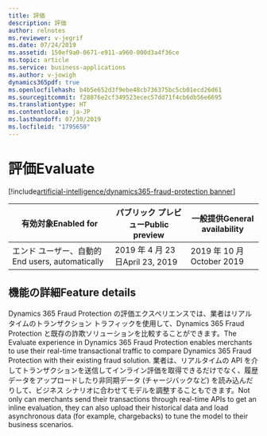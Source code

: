 ```yaml
---
title: 評価
description: 評価
author: relnotes
ms.reviewer: v-jegrif
ms.date: 07/24/2019
ms.assetid: 150ef9a0-0671-e911-a960-000d3a4f36ce
ms.topic: article
ms.service: business-applications
ms.author: v-jowigh
dynamics365pdf: true
ms.openlocfilehash: b4b5e652d3f9ebe48cb736375bc5cb01ecd26d61
ms.sourcegitcommit: f28876e2cf349523ecec57dd71f4cb6db56e6695
ms.translationtype: HT
ms.contentlocale: ja-JP
ms.lasthandoff: 07/30/2019
ms.locfileid: "1795650"
---
```

# <a name="evaluate"></a><span data-ttu-id="91141-103">評価</span><span class="sxs-lookup"><span data-stu-id="91141-103">Evaluate</span></span>
[!include[artificial-intelligence/dynamics365-fraud-protection banner](../includes/artificial-intelligence/dynamics365-fraud-protection.md)]

| <span data-ttu-id="91141-104">有効対象</span><span class="sxs-lookup"><span data-stu-id="91141-104">Enabled for</span></span>    |  <span data-ttu-id="91141-105">パブリック プレビュー</span><span class="sxs-lookup"><span data-stu-id="91141-105">Public preview</span></span> | <span data-ttu-id="91141-106">一般提供</span><span class="sxs-lookup"><span data-stu-id="91141-106">General availability</span></span> | 
| ---------- | ---------- |---------- |
|<span data-ttu-id="91141-107">エンド ユーザー、自動的</span><span class="sxs-lookup"><span data-stu-id="91141-107">End users, automatically</span></span>|<span data-ttu-id="91141-108">2019 年 4 月 23 日</span><span class="sxs-lookup"><span data-stu-id="91141-108">April 23, 2019</span></span>| <span data-ttu-id="91141-109">2019 年 10 月</span><span class="sxs-lookup"><span data-stu-id="91141-109">October 2019</span></span>|






## <a name="feature-details"></a><span data-ttu-id="91141-110">機能の詳細</span><span class="sxs-lookup"><span data-stu-id="91141-110">Feature details</span></span>
<!--feature detail start -->
<span data-ttu-id="91141-111">Dynamics 365 Fraud Protection の評価エクスペリエンスでは、業者はリアルタイムのトランザクション トラフィックを使用して、Dynamics 365 Fraud Protection と既存の詐欺ソリューションを比較することができます。</span><span class="sxs-lookup"><span data-stu-id="91141-111">The Evaluate experience in Dynamics 365 Fraud Protection enables merchants to use their real-time transactional traffic to compare Dynamics 365 Fraud Protection with their existing fraud solution.</span></span> <span data-ttu-id="91141-112">業者は、リアルタイムの API を介してトランザクションを送信してインライン評価を取得できるだけでなく、履歴データをアップロードしたり非同期データ (チャージバックなど) を読み込んだりして、ビジネス シナリオに合わせてモデルを調整することもできます。</span><span class="sxs-lookup"><span data-stu-id="91141-112">Not only can merchants send their transactions through real-time APIs to get an inline evaluation, they can also upload their historical data and load asynchronous data (for example, chargebacks) to tune the model to their business scenarios.</span></span>
<!--feature detail end -->











